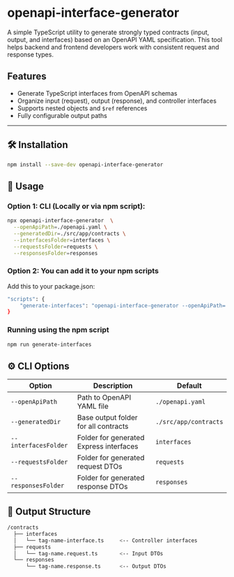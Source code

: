 # openapi-interface-generator

A simple TypeScript utility to generate strongly typed contracts (input, output, and interfaces) based on an OpenAPI YAML specification. This tool helps backend and frontend developers work with consistent request and response types.

## Features

- Generate TypeScript interfaces from OpenAPI schemas
- Organize input (request), output (response), and controller interfaces
- Supports nested objects and `$ref` references
- Fully configurable output paths

---

## 🛠 Installation

```bash
npm install --save-dev openapi-interface-generator
```

## 🚀 Usage

### Option 1: CLI (Locally or via npm script):

```bash
npx openapi-interface-generator  \
  --openApiPath=./openapi.yaml \
  --generatedDir=./src/app/contracts \
  --interfacesFolder=interfaces \
  --requestsFolder=requests \
  --responsesFolder=responses
```

### Option 2: You can add it to your npm scripts

Add this to your package.json:

```bash
"scripts": {
    "generate-interfaces": "openapi-interface-generator --openApiPath=./openapi.yaml --generatedDir=./src/app/contracts --interfacesFolder=interfaces --requestsFolder=requests --responsesFolder=responses"
}
```

### Running using the npm script
```bash
npm run generate-interfaces
```

## ⚙ CLI Options

| Option               | Description                                  | Default                  |
|----------------------|----------------------------------------------|--------------------------|
| `--openApiPath`      | Path to OpenAPI YAML file                    | `./openapi.yaml`         |
| `--generatedDir`     | Base output folder for all contracts         | `./src/app/contracts`    |
| `--interfacesFolder` | Folder for generated Express interfaces      | `interfaces`             |
| `--requestsFolder`   | Folder for generated request DTOs            | `requests`               |
| `--responsesFolder`  | Folder for generated response DTOs           | `responses`              |



## 📂 Output Structure

```bash
/contracts
  ├── interfaces
  │   └── tag-name-interface.ts     <-- Controller interfaces
  ├── requests
  │   └── tag-name.request.ts       <-- Input DTOs
  └── responses
      └── tag-name.response.ts      <-- Output DTOs
```
